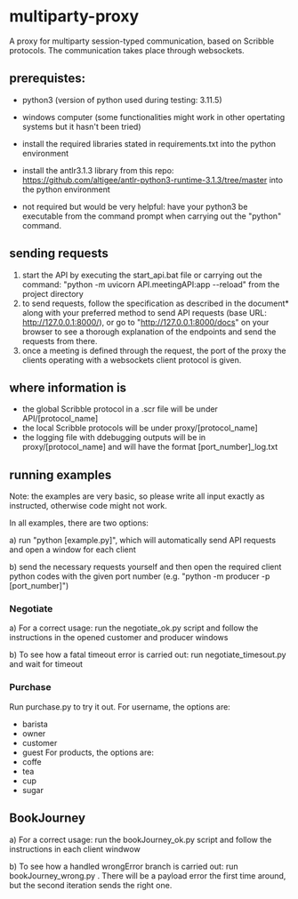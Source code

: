 # multiparty-proxy
A proxy for multiparty session-typed communication, based on Scribble protocols. The communication takes place through websockets.

## prerequistes:
* python3 (version of python used during testing: 3.11.5)
* windows computer (some functionalities might work in other opertating systems but it hasn't been tried)
* install the required libraries stated in requirements.txt into the python environment
* install the antlr3.1.3 library from this repo: https://github.com/altigee/antlr-python3-runtime-3.1.3/tree/master into the python environment
  
* not required but would be very helpful: have your python3 be executable from the command prompt when carrying out the "python" command.

## sending requests
1) start the API by executing the start_api.bat file or carrying out the command: "python -m uvicorn API.meetingAPI:app --reload" from the project directory
2) to send requests, follow the specification as described in the document* along with your preferred method to send API requests (base URL: http://127.0.0.1:8000/), or go to "http://127.0.0.1:8000/docs" on your browser to see a thorough explanation of the endpoints and send the requests from there.
3) once a meeting is defined through the request, the port of the proxy the clients operating with a websockets client protocol is given.

## where information is
* the global Scribble protocol in a .scr file will be under API/[protocol_name]
* the local Scribble protocols will be under proxy/[protocol_name]
* the logging file with ddebugging outputs will be in proxy/[protocol_name] and will have the format [port_number]_log.txt

## running examples

Note: the examples are very basic, so please write all input exactly as instructed, otherwise code might not work.

In all examples, there are two options:

a) run "python [example.py]", which will automatically send API requests and open a window for each client

b) send the necessary requests yourself and then open the required client python codes with the given port number (e.g. "python -m producer -p [port_number]")

### Negotiate

a) For a correct usage: run the negotiate_ok.py script and follow the instructions in the opened customer and producer windows

b) To see how a fatal timeout error is carried out: run negotiate_timesout.py and wait for timeout

### Purchase

Run purchase.py to try it out.
For username, the options are:
   * barista
   * owner
   * customer
   * guest
For products, the options are:
   * coffe
   * tea
   * cup
   * sugar

## BookJourney
a) For a correct usage: run the bookJourney_ok.py script and follow the instructions in each client windwow

b) To see how a handled wrongError branch is carried out: run bookJourney_wrong.py . There will be a payload error the first time around, but the second iteration sends the right one.


